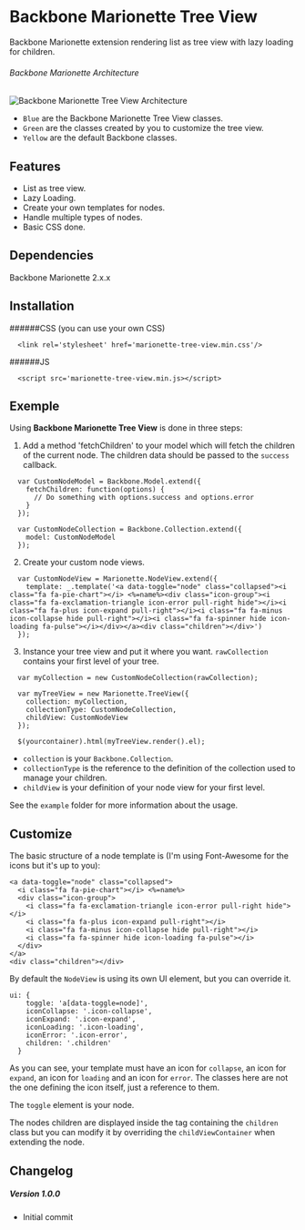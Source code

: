 # Backbone Marionette Tree View

Backbone Marionette extension rendering list as tree view with lazy loading for children.

###### Backbone Marionette Architecture
![Backbone Marionette Tree View Architecture](http://s1.postimg.org/vs4e82lpr/Untitled_Diagram_1.png)

- `Blue` are the Backbone Marionette Tree View classes.
- `Green` are the classes created by you to customize the tree view.
- `Yellow` are the default Backbone classes.


## Features

- List as tree view.
- Lazy Loading.
- Create your own templates for nodes.
- Handle multiple types of nodes.
- Basic CSS done.

## Dependencies

Backbone Marionette 2.x.x

## Installation

######CSS (you can use your own CSS)
```
  <link rel='stylesheet' href='marionette-tree-view.min.css'/>
```
######JS
```
  <script src='marionette-tree-view.min.js></script>
```

## Exemple

Using **Backbone Marionette Tree View** is done in three steps:

 1. Add a method 'fetchChildren' to your model which will fetch the children of the current node.
    The children data should be passed to the `success` callback.

  ```
    var CustomNodeModel = Backbone.Model.extend({
      fetchChildren: function(options) {
        // Do something with options.success and options.error
      }
    });
  
    var CustomNodeCollection = Backbone.Collection.extend({
      model: CustomNodeModel
    });
  ```

 2. Create your custom node views.

  ```
    var CustomNodeView = Marionette.NodeView.extend({
      template: _.template('<a data-toggle="node" class="collapsed"><i class="fa fa-pie-chart"></i> <%=name%><div class="icon-group"><i class="fa fa-exclamation-triangle icon-error pull-right hide"></i><i class="fa fa-plus icon-expand pull-right"></i><i class="fa fa-minus icon-collapse hide pull-right"></i><i class="fa fa-spinner hide icon-loading fa-pulse"></i></div></a><div class="children"></div>')
    });
  ```

 3. Instance your tree view and put it where you want. `rawCollection` contains your first level of your tree.

  ```
    var myCollection = new CustomNodeCollection(rawCollection);
  
    var myTreeView = new Marionette.TreeView({
      collection: myCollection,
      collectionType: CustomNodeCollection,
      childView: CustomNodeView
    });
  
    $(yourcontainer).html(myTreeView.render().el);
  ```

  - `collection` is your `Backbone.Collection`.
  - `collectionType` is the reference to the definition of the collection used to manage your children.
  - `childView` is your definition of your node view for your first level.



See the `example` folder for more information about the usage.

## Customize
The basic structure of a node template is (I'm using Font-Awesome for the icons but it's up to you):
```
<a data-toggle="node" class="collapsed">
  <i class="fa fa-pie-chart"></i> <%=name%>
  <div class="icon-group">
    <i class="fa fa-exclamation-triangle icon-error pull-right hide"></i>
    <i class="fa fa-plus icon-expand pull-right"></i>
    <i class="fa fa-minus icon-collapse hide pull-right"></i>
    <i class="fa fa-spinner hide icon-loading fa-pulse"></i>
  </div>
</a>
<div class="children"></div>
```
By default the `NodeView` is using its own UI element, but you can override it.
```
ui: {
    toggle: 'a[data-toggle=node]',
    iconCollapse: '.icon-collapse',
    iconExpand: '.icon-expand',
    iconLoading: '.icon-loading',
    iconError: '.icon-error',
    children: '.children'
  }
```
As you can see, your template must have an icon for `collapse`, an icon for `expand`, an icon for `loading` and an icon for `error`. The classes here are not the one defining the icon itself, just a reference to them.

The `toggle` element is your node.

The nodes children are displayed inside the tag containing the `children` class but you can modify it by overriding the `childViewContainer` when extending the node.

## Changelog

##### Version 1.0.0
- Initial commit
